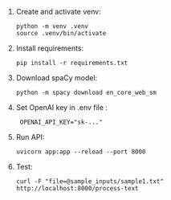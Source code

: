 
1. Create and activate venv:
   ```
   python -m venv .venv
   source .venv/bin/activate
   ```
2. Install requirements:
   ```
   pip install -r requirements.txt
   ```
3. Download spaCy model:
   ```
   python -m spacy download en_core_web_sm
   ```
4. Set OpenAI key in .env  file :
   ```
    OPENAI_API_KEY="sk-..."
   ```
5. Run API:
   ```
   uvicorn app:app --reload --port 8000
   ```
6. Test:
   ```
   curl -F "file=@sample_inputs/sample1.txt" http://localhost:8000/process-text
   ```
